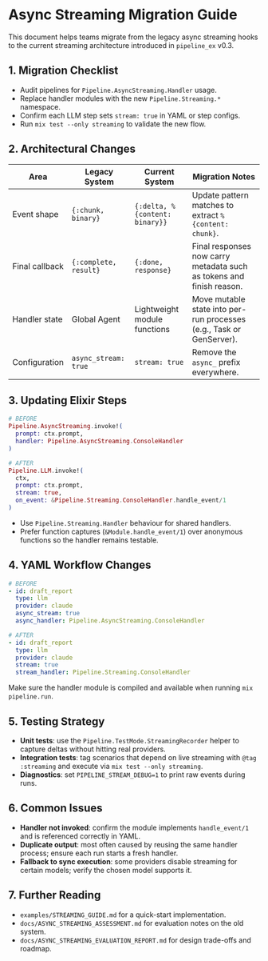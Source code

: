 # Async Streaming Migration Guide

This document helps teams migrate from the legacy async streaming hooks to the current streaming architecture introduced in `pipeline_ex` v0.3.

## 1. Migration Checklist

- Audit pipelines for `Pipeline.AsyncStreaming.Handler` usage.
- Replace handler modules with the new `Pipeline.Streaming.*` namespace.
- Confirm each LLM step sets `stream: true` in YAML or step configs.
- Run `mix test --only streaming` to validate the new flow.

## 2. Architectural Changes

| Area | Legacy System | Current System | Migration Notes |
| --- | --- | --- | --- |
| Event shape | `{:chunk, binary}` | `{:delta, %{content: binary}}` | Update pattern matches to extract `%{content: chunk}`. |
| Final callback | `{:complete, result}` | `{:done, response}` | Final responses now carry metadata such as tokens and finish reason. |
| Handler state | Global Agent | Lightweight module functions | Move mutable state into per-run processes (e.g., Task or GenServer). |
| Configuration | `async_stream: true` | `stream: true` | Remove the `async_` prefix everywhere. |

## 3. Updating Elixir Steps

```elixir
# BEFORE
Pipeline.AsyncStreaming.invoke!(
  prompt: ctx.prompt,
  handler: Pipeline.AsyncStreaming.ConsoleHandler
)

# AFTER
Pipeline.LLM.invoke!(
  ctx,
  prompt: ctx.prompt,
  stream: true,
  on_event: &Pipeline.Streaming.ConsoleHandler.handle_event/1
)
```

- Use `Pipeline.Streaming.Handler` behaviour for shared handlers.
- Prefer function captures (`&Module.handle_event/1`) over anonymous functions so the handler remains testable.

## 4. YAML Workflow Changes

```yaml
# BEFORE
- id: draft_report
  type: llm
  provider: claude
  async_stream: true
  async_handler: Pipeline.AsyncStreaming.ConsoleHandler

# AFTER
- id: draft_report
  type: llm
  provider: claude
  stream: true
  stream_handler: Pipeline.Streaming.ConsoleHandler
```

Make sure the handler module is compiled and available when running `mix pipeline.run`.

## 5. Testing Strategy

- **Unit tests**: use the `Pipeline.TestMode.StreamingRecorder` helper to capture deltas without hitting real providers.
- **Integration tests**: tag scenarios that depend on live streaming with `@tag :streaming` and execute via `mix test --only streaming`.
- **Diagnostics**: set `PIPELINE_STREAM_DEBUG=1` to print raw events during runs.

## 6. Common Issues

- **Handler not invoked**: confirm the module implements `handle_event/1` and is referenced correctly in YAML.
- **Duplicate output**: most often caused by reusing the same handler process; ensure each run starts a fresh handler.
- **Fallback to sync execution**: some providers disable streaming for certain models; verify the chosen model supports it.

## 7. Further Reading

- `examples/STREAMING_GUIDE.md` for a quick-start implementation.
- `docs/ASYNC_STREAMING_ASSESSMENT.md` for evaluation notes on the old system.
- `docs/ASYNC_STREAMING_EVALUATION_REPORT.md` for design trade-offs and roadmap.
